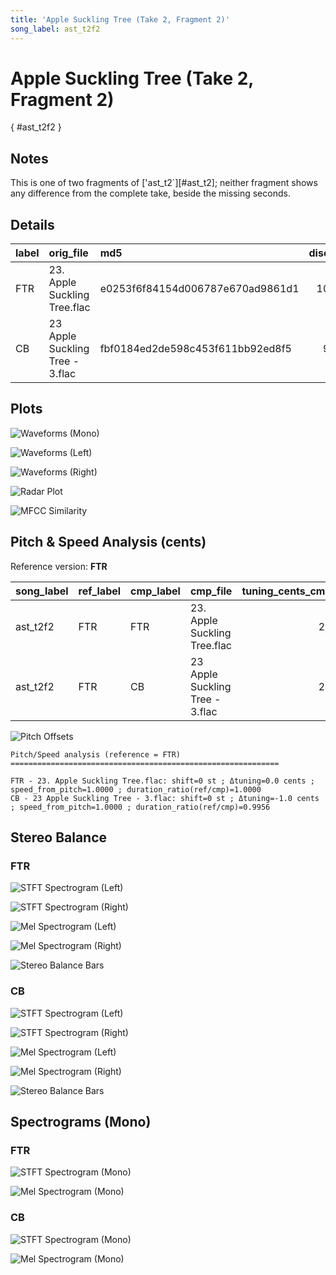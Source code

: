 ```yaml
---
title: 'Apple Suckling Tree (Take 2, Fragment 2)'
song_label: ast_t2f2
---
```


# Apple Suckling Tree (Take 2, Fragment 2)

[](){ #ast_t2f2 }

## Notes

This is one of two fragments of ['ast_t2`][#ast_t2]; neither fragment shows any difference from the complete take, beside the missing seconds.


## Details

| label | orig_file                       | md5                              | disc | track | duration_sec | duration_fmt | loudness | loudness_left | loudness_right | loudness_balance |      rms |  rms_left | rms_right | rms_balance |  lr_corr | spectral_centroid |
| :---- | :------------------------------ | :------------------------------- | ---: | ----: | -----------: | :----------- | -------: | ------------: | -------------: | ---------------: | -------: | --------: | --------: | ----------: | -------: | ----------------: |
| FTR   | 23. Apple Suckling Tree.flac    | e0253f6f84154d006787e670ad9861d1 |   10 |    23 |        45.24 | 00:45:240    | -17.0599 |        -19.15 |       -15.2152 |         -3.93483 |  0.13147 |  0.103079 |  0.161712 |  -0.0586328 | 0.969296 |           1096.43 |
| CB    | 23 Apple Suckling Tree - 3.flac | fbf0184ed2de598c453f611bb92ed8f5 |    9 |    25 |        45.44 | 00:45:440    | -18.3869 |      -20.3748 |       -16.6005 |         -3.77426 | 0.112065 | 0.0892941 |  0.136739 |  -0.0474453 | 0.965254 |           1218.04 |

## Plots

![Waveforms (Mono)](../assets/songs/ast_t2f2/ast_t2f2-waveforms_Mono.png)

![Waveforms (Left)](../assets/songs/ast_t2f2/ast_t2f2-waveforms_L.png)

![Waveforms (Right)](../assets/songs/ast_t2f2/ast_t2f2-waveforms_R.png)

![Radar Plot](../assets/songs/ast_t2f2/ast_t2f2-radar_plot.png)

![MFCC Similarity](../assets/songs/ast_t2f2/ast_t2f2-similarity_matrix.png)

## Pitch & Speed Analysis (cents)

Reference version: **FTR**

| song_label | ref_label | cmp_label | cmp_file                        | tuning_cents_cmp | tuning_cents_ref | delta_tuning_cents | semitone_shift_vs_ref | chroma_similarity | speed_factor_from_pitch | duration_ratio_ref_over_cmp |
| :--------- | :-------- | :-------- | :------------------------------ | ---------------: | ---------------: | -----------------: | --------------------: | ----------------: | ----------------------: | --------------------------: |
| ast_t2f2   | FTR       | FTR       | 23. Apple Suckling Tree.flac    |               25 |               25 |                  0 |                     0 |                 1 |                       1 |                           1 |
| ast_t2f2   | FTR       | CB        | 23 Apple Suckling Tree - 3.flac |               24 |               25 |                 -1 |                     0 |           0.99968 |                       1 |                    0.995599 |

![Pitch Offsets](../assets/songs/ast_t2f2/ast_t2f2-pitch_offsets.png)

```text
Pitch/Speed analysis (reference = FTR)
============================================================

FTR - 23. Apple Suckling Tree.flac: shift=0 st ; Δtuning=0.0 cents ; speed_from_pitch=1.0000 ; duration_ratio(ref/cmp)=1.0000
CB - 23 Apple Suckling Tree - 3.flac: shift=0 st ; Δtuning=-1.0 cents ; speed_from_pitch=1.0000 ; duration_ratio(ref/cmp)=0.9956

```

## Stereo Balance

### FTR

![STFT Spectrogram (Left)](../assets/songs/ast_t2f2/ast_t2f2-FTR_spectrogram_L.png)

![STFT Spectrogram (Right)](../assets/songs/ast_t2f2/ast_t2f2-FTR_spectrogram_R.png)

![Mel Spectrogram (Left)](../assets/songs/ast_t2f2/ast_t2f2-FTR_melspec_L.png)

![Mel Spectrogram (Right)](../assets/songs/ast_t2f2/ast_t2f2-FTR_melspec_R.png)

![Stereo Balance Bars](../assets/songs/ast_t2f2/ast_t2f2-FTR_balance.png)

### CB

![STFT Spectrogram (Left)](../assets/songs/ast_t2f2/ast_t2f2-CB_spectrogram_L.png)

![STFT Spectrogram (Right)](../assets/songs/ast_t2f2/ast_t2f2-CB_spectrogram_R.png)

![Mel Spectrogram (Left)](../assets/songs/ast_t2f2/ast_t2f2-CB_melspec_L.png)

![Mel Spectrogram (Right)](../assets/songs/ast_t2f2/ast_t2f2-CB_melspec_R.png)

![Stereo Balance Bars](../assets/songs/ast_t2f2/ast_t2f2-CB_balance.png)

## Spectrograms (Mono)

### FTR

![STFT Spectrogram (Mono)](../assets/songs/ast_t2f2/ast_t2f2-FTR_spectrogram_Mono.png)

![Mel Spectrogram (Mono)](../assets/songs/ast_t2f2/ast_t2f2-FTR_melspec_Mono.png)

### CB

![STFT Spectrogram (Mono)](../assets/songs/ast_t2f2/ast_t2f2-CB_spectrogram_Mono.png)

![Mel Spectrogram (Mono)](../assets/songs/ast_t2f2/ast_t2f2-CB_melspec_Mono.png)